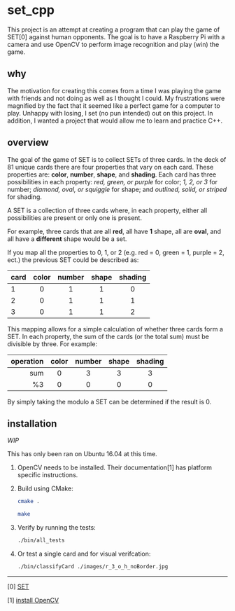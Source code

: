 # set_cpp

This project is an attempt at creating a program that can play the game of SET[0] against human opponents. The goal is to have a Raspberry Pi with a camera and use OpenCV to perform image recognition and play (win) the game.

## why

The motivation for creating this comes from a time I was playing the game with friends and not doing as well as I thought I could. My frustrations were magnified by the fact that it seemed like a perfect game for a computer to play. Unhappy with losing, I set (no pun intended) out on this project. In addition, I wanted a project that would allow me to learn and practice C++.

## overview

The goal of the game of SET is to collect SETs of three cards. In the deck of 81 unique cards there are four properties that vary on each card. These properties are: __color__, __number__, __shape__, and __shading__. Each card has three possibilities in each property: *red, green, or purple* for color; *1, 2, or 3* for number; *diamond, oval, or squiggle* for shape; and *outlined, solid, or striped* for shading.

A SET is a collection of three cards where, in each property, either all possibilities are present or only one is present.

For example, three cards that are all __red__, all have __1__ shape, all are __oval__, and all have a __different__ shape would be a set.

If you map all the properties to 0, 1, or 2 (e.g. red = 0, green = 1, purple = 2, ect.) the previous SET could be described as:

card | color | number | shape | shading  
-----|:-----:|:------:|:-----:|:-------:
  1  |   0   |   1    |   1   |   0  
  2  |   0   |   1    |   1   |   1  
  3  |   0   |   1    |   1   |   2  

This mapping allows for a simple calculation of whether three cards form a SET. In each property, the sum of the cards (or the total sum) must be divisible by three. For example:

operation | color | number | shape | shading  
----:|:-----:|:------:|:-----:|:-------:
 sum |   0   |   3    |   3   |   3  
 %3  |   0   |   0    |   0   |   0  

By simply taking the modulo a SET can be determined if the result is 0.

## installation

*WIP*

This has only been ran on Ubuntu 16.04 at this time.

1) OpenCV needs to be installed. Their documentation[1] has platform specific instructions.
2) Build using CMake:

    ```bash
    cmake .
    ```

    ```bash
    make
    ```

3) Verify by running the tests:

    ```bash
    ./bin/all_tests
    ```

4) Or test a single card and for visual verifcation:

    ```bash
    ./bin/classifyCard ./images/r_3_o_h_noBorder.jpg
    ```

----

[0] [SET](https://www.setgame.com/set)

[1] [install OpenCV](https://docs.opencv.org/master/df/d65/tutorial_table_of_content_introduction.html)
